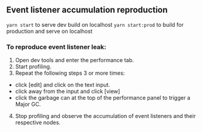 ## Event listener accumulation reproduction

`yarn start` to serve dev build on localhost
`yarn start:prod` to build for production and serve on localhost

### To reproduce event listener leak:

1. Open dev tools and enter the performance tab.
2. Start profiling.
3. Repeat the following steps 3 or more times:
  - click [edit] and click on the text input.
  - click away from the input and click [view]
  - click the garbage can at the top of the performance panel to trigger a Major GC.
4. Stop profiling and observe the accumulation of event listeners and their respective nodes.
